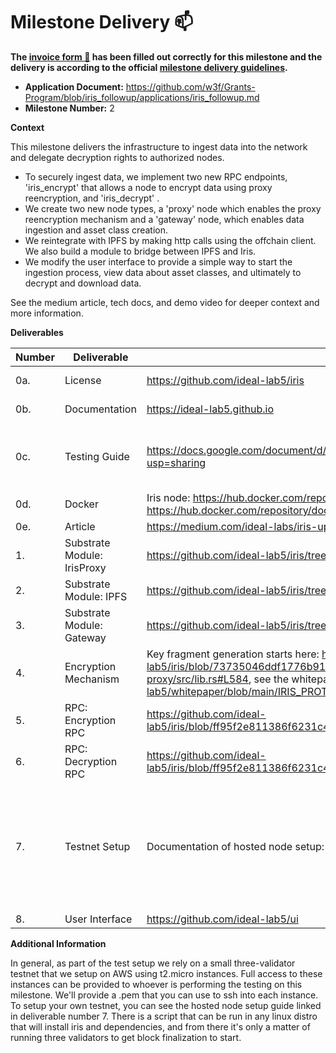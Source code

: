 # Milestone Delivery :mailbox:

**The [invoice form :pencil:](https://docs.google.com/forms/d/e/1FAIpQLSfmNYaoCgrxyhzgoKQ0ynQvnNRoTmgApz9NrMp-hd8mhIiO0A/viewform) has been filled out correctly for this milestone and the delivery is according to the official [milestone delivery guidelines](https://github.com/w3f/Grants-Program/blob/master/docs/milestone-deliverables-guidelines.md).**  

* **Application Document:** https://github.com/w3f/Grants-Program/blob/iris_followup/applications/iris_followup.md
* **Milestone Number:** 2

**Context**

This milestone delivers the infrastructure to ingest data into the network and delegate decryption rights to authorized nodes.

* To securely ingest data, we implement two new RPC endpoints, 'iris_encrypt' that allows a node to encrypt data using proxy reencryption, and 'iris_decrypt' .
* We create two new node types, a 'proxy' node which enables the proxy reencryption mechanism and a 'gateway' node, which enables data ingestion and asset class creation.
* We reintegrate with IPFS by making http calls using the offchain client. We also build a module to bridge between IPFS and Iris.
* We modify the user interface to provide a simple way to start the ingestion process, view data about asset classes, and ultimately to decrypt and download data.

See the medium article, tech docs, and demo video for deeper context and more information.

**Deliverables**

| Number | Deliverable | Link | Notes |
| ------------- | ------------- | ------------- |------------- |
| 0a. | License | https://github.com/ideal-lab5/iris | Apache 2, GPL3| 
| 0b.  | Documentation | https://ideal-lab5.github.io | Also see codebase | 
| 0c.  | Testing Guide | https://docs.google.com/document/d/1GYizRCtMYxfZEdpaB8_VBwSaZdG3kZQAhRJI3OGmZqA/edit?usp=sharing | Also see documentation for in depth guides on getting set up |
| 0d.  | Docker |  Iris node: https://hub.docker.com/repository/docker/ideallabs/iris, Iris UI:  https://hub.docker.com/repository/docker/ideallabs/iris-ui | |
| 0e.  | Article | https://medium.com/ideal-labs/iris-update-milestone-2-29dcd8b79134 | |
| 1.  | Substrate Module: IrisProxy | https://github.com/ideal-lab5/iris/tree/main/pallets/iris-proxy | |
| 2.  | Substrate Module: IPFS | https://github.com/ideal-lab5/iris/tree/main/pallets/ipfs | |
| 3.  | Substrate Module: Gateway | https://github.com/ideal-lab5/iris/tree/main/pallets/gateway | |
| 4.  | Encryption Mechanism | Key fragment generation starts here: https://github.com/ideal-lab5/iris/blob/73735046ddf1776b912859daeab789a769130e72/pallets/iris-proxy/src/lib.rs#L584, see the whitepaper as well: https://github.com/ideal-lab5/whitepaper/blob/main/IRIS_PROTOCOL_DRAFT_0.0.1.pdf | |
| 5.  | RPC: Encryption RPC | https://github.com/ideal-lab5/iris/blob/ff95f2e811386f6231c441fafe3a1204ed82676b/pallets/iris-proxy/src/lib.rs#L518 | |
| 6.  | RPC: Decryption RPC | https://github.com/ideal-lab5/iris/blob/ff95f2e811386f6231c441fafe3a1204ed82676b/pallets/iris-proxy/src/lib.rs#L390 | |
| 7. | Testnet Setup | Documentation of hosted node setup: https://ideal-lab5.github.io/developers/nodes/ec2_setup.html | Testnet credentials, access to EC2 instances, and any other information will be made available to testers as needed. |
| 8. | User Interface | https://github.com/ideal-lab5/ui | |

**Additional Information**

In general, as part of the test setup we rely on a small three-validator testnet that we setup on AWS using t2.micro instances. Full access to these instances can be provided to whoever is performing the testing on this milestone. We'll provide a .pem that you can use to ssh into each instance. To setup your own testnet, you can see the hosted node setup guide linked in deliverable number 7. There is a script that can be run in any linux distro that will install iris and dependencies, and from there it's only a matter of running three validators to get block finalization to start.
